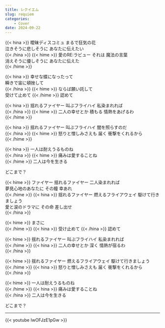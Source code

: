 ```yaml
---
title: レクイエム
slug: requiem
categories:
    - Cover
date: 2024-09-22 
---
```

{{< hina >}}
曖昧ディスコミュ まるで狂気の花  
泣きそうに悲しそうに あなたに伝えたい  
{{< /hina >}}
{{< hime >}}
愛のRE:ラビュー それは 魔法の言葉  
消えそうに優しそうに あなたに伝えた  
{{< /hime >}}

{{< hina >}}
幸せな蝶になったって  
瞬きで宙に頓挫して  
{{< /hina >}}
{{< hime >}}
ならば願い託して  
受けて止めて 
{{< /hime >}}
認めて  

{{< hina >}}
揺れるファイヤー 叫ぶフライハイ 私染まれれば  
{{< /hina >}}
{{< hime >}}
二人の幸せとか 積もる 情熱をあげるわ  
{{< /hime >}}

{{< hina >}}
揺れるファイヤー 叫ぶフライハイ 闇を照らすのだ  
{{< /hina >}}
{{< hime >}}
怒りと憎しみさえも 届く 衝撃をくれるから  
{{< /hime >}}

{{< hina >}}
一人は耐えうるものね  
{{< /hina >}}
{{< hime >}}
痛みは愛することね  
{{< /hime >}}
二人は今を生きる  

どこまで？  

{{< hime >}}
ファイヤー  揺れるファイヤー 二人染まれれば  
夢見心地のあなたに その瞳 幸あれ  
{{< /hime >}}
{{< hina >}}
揺れるファイヤー 燃えるフライアウェイ 駆けて行きましょう  
愛と涙のドラマに その命 差し出せ  
{{< /hina >}}

{{< hime >}}
まさに  
{{< /hime >}}
{{< hina >}}
受け止めて 
{{< /hina >}}
認めて  

{{< hime >}}
揺れるファイヤー 叫ぶフライハイ 私染まれれば  
{{< /hime >}}
{{< hina >}}
二人の幸せとか 深く 情熱が宿るわ  
{{< /hina >}}

{{< hime >}}
揺れるファイヤー 燃えるフライアウェイ 駆けて行きましょう  
{{< /hime >}}
{{< hina >}}
怒りと憎しみさえも 届く 衝撃をくれるから  
{{< /hina >}}

{{< hime >}}
一人は耐えうるものね  
{{< /hime >}}
{{< hina >}}
痛みは愛することね  
{{< /hina >}}
二人は今を生きる  

どこまで？  

---

{{< youtube IwOFJzE1pGw >}}